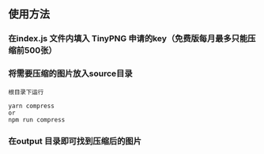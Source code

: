 ## 使用方法

### 在index.js 文件内填入 TinyPNG 申请的key（免费版每月最多只能压缩前500张）
### 将需要压缩的图片放入source目录

```
根目录下运行

yarn compress  
or
npm run compress
```

### 在output 目录即可找到压缩后的图片


